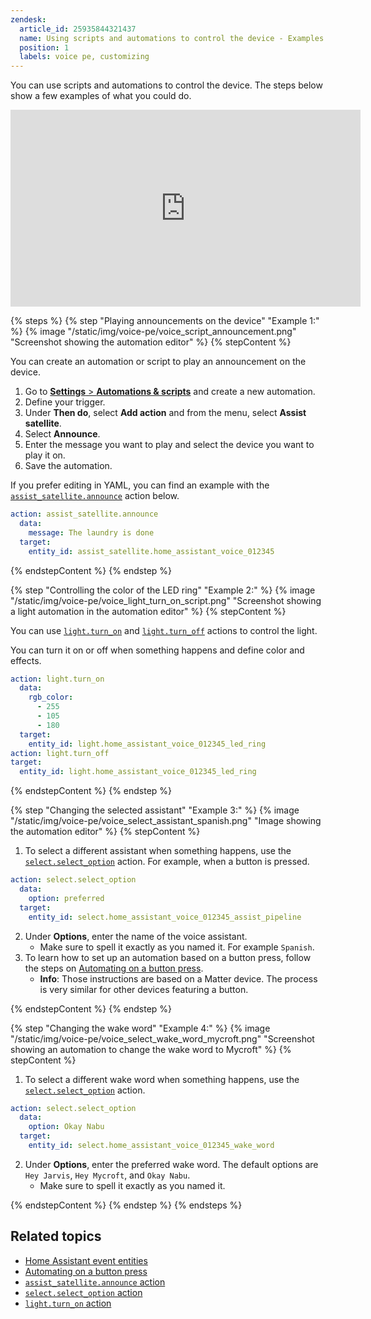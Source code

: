 ```yaml
---
zendesk:
  article_id: 25935844321437
  name: Using scripts and automations to control the device - Examples
  position: 1
  labels: voice pe, customizing
---
```


You can use scripts and automations to control the device. The steps below show a few examples of what you could do.

<div class='videoWrapper'>
<iframe width="560" height="315" src="https://www.youtube.com/embed/QhhuCzbQEag" videotitle="Use automations and scripts to control Home Assistant Voice Preview Edition" frameborder="0" allow="accelerometer; autoplay; encrypted-media; gyroscope; picture-in-picture" controls></iframe>
</div>

{% steps %}
{% step "Playing announcements on the device" "Example 1:" %}
{% image "/static/img/voice-pe/voice_script_announcement.png" "Screenshot showing the automation editor" %}
{% stepContent %}

You can create an automation or script to play an announcement on the device.

1. Go to [**Settings** > **Automations & scripts**](https://my.home-assistant.io/redirect/automations/) and create a new automation.
2. Define your trigger.
3. Under **Then do**, select **Add action** and from the menu, select **Assist satellite**.
4. Select **Announce**.
5. Enter the message you want to play and select the device you want to play it on.
6. Save the automation.

If you prefer editing in YAML, you can find an example with the [`assist_satellite.announce`](https://www.home-assistant.io/integrations/assist_satellite/#action-assist_satelliteannounce) action below.

  ```yaml
  action: assist_satellite.announce
    data:
      message: The laundry is done
    target:
      entity_id: assist_satellite.home_assistant_voice_012345
  ```
{% endstepContent %}
{% endstep %}

{% step "Controlling the color of the LED ring" "Example 2:" %}
{% image "/static/img/voice-pe/voice_light_turn_on_script.png" "Screenshot showing a light automation in the automation editor" %}
{% stepContent %}

You can use [`light.turn_on`](https://www.home-assistant.io/integrations/light/#action-lightturn_on) and [`light.turn_off`](https://www.home-assistant.io/integrations/light/#action-lightturn_off) actions to control the light.

You can turn it on or off when something happens and define color and effects.

  ```yaml
  action: light.turn_on
    data:
      rgb_color:
        - 255
        - 105
        - 180
    target:
      entity_id: light.home_assistant_voice_012345_led_ring
  action: light.turn_off
  target:
    entity_id: light.home_assistant_voice_012345_led_ring
  ```

{% endstepContent %}
{% endstep %}

{% step "Changing the selected assistant" "Example 3:" %}
{% image "/static/img/voice-pe/voice_select_assistant_spanish.png" "Image showing the automation editor" %}
{% stepContent %}

1. To select a different assistant when something happens, use the [`select.select_option`](https://www.home-assistant.io/integrations/select/#action-selectselect_option) action. For example, when a button is pressed.

  ```yaml
  action: select.select_option
    data:
      option: preferred
    target:
      entity_id: select.home_assistant_voice_012345_assist_pipeline
  ```

2. Under **Options**, enter the name of the voice assistant.
   - Make sure to spell it exactly as you named it. For example `Spanish`.
3. To learn how to set up an automation based on a button press, follow the steps on [Automating on a button press](https://www.home-assistant.io/integrations/event/#automating-on-a-button-press).
   - **Info**: Those instructions are based on a Matter device. The process is very similar for other devices featuring a button.

{% endstepContent %}
{% endstep %}

{% step "Changing the wake word" "Example 4:" %}
{% image "/static/img/voice-pe/voice_select_wake_word_mycroft.png" "Screenshot showing an automation to change the wake word to Mycroft" %}
{% stepContent %}

1. To select a different wake word when something happens, use the [`select.select_option`](https://www.home-assistant.io/integrations/select/#action-selectselect_option) action.

  ```yaml
  action: select.select_option
    data:
      option: Okay Nabu
    target:
      entity_id: select.home_assistant_voice_012345_wake_word
  ```

2. Under **Options**, enter the preferred wake word. The default options are `Hey Jarvis`, `Hey Mycroft`, and `Okay Nabu`.
   - Make sure to spell it exactly as you named it.

{% endstepContent %}
{% endstep %}
{% endsteps %}

## Related topics

- [Home Assistant event entities](https://www.home-assistant.io/integrations/event/)
- [Automating on a button press](https://www.home-assistant.io/integrations/event/#automating-on-a-button-press)
- [`assist_satellite.announce` action](https://www.home-assistant.io/integrations/assist_satellite/#action-assist_satelliteannounce)
- [`select.select_option` action](https://www.home-assistant.io/integrations/select/#action-selectselect_option)
- [`light.turn_on` action](https://www.home-assistant.io/integrations/light/#action-lightturn_on)
